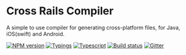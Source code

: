 # Cross Rails Compiler

A simple to use compiler for generating cross-platform files, for Java, iOS(swift) and Android.

[![NPM version][npm-image]][npm-url]
[![Typings][typings-image]][typings-url]
[![Typescript][typescript-image]][typescript-url]
[![Build status][travis-image]][travis-url]
[![Gitter][gitter-image]][gitter-url]


[typescript-image]: https://img.shields.io/badge/typescript-1.9.0--dev.20160516-green.svg
[typescript-url]: https://github.com/Microsoft/TypeScript
[typings-url]: https://github.com/typings/typings
[typings-image]: https://img.shields.io/badge/typings-1.0.4-green.svg
[npm-image]: https://img.shields.io/npm/v/@cycle/core.svg
[npm-url]: https://npmjs.org/package/typings
[travis-image]: https://travis-ci.org/crossrails/compiler.svg?branch=master
[travis-url]: https://travis-ci.org/crossrails/compiler
[gitter-image]: https://badges.gitter.im/crossrails/compiler.svg
[gitter-url]: https://gitter.im/crossrails/compiler?utm_source=badge&utm_medium=badge&utm_campaign=pr-badge&utm_content=badge
